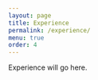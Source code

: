 ```yaml
---
layout: page
title: Experience
permalink: /experience/
menu: true
order: 4
---
```

Experience will go here.
